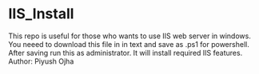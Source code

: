 # IIS_Install
This repo is useful for those who wants to use IIS web server in windows. You neeed to download this file in in text and save as .ps1 for powershell. After saving run this as administrator. It will install required IIS features.
Author: Piyush Ojha
